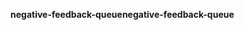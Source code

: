 <span data-ttu-id="8f6d7-101">**negative-feedback-queue**</span><span class="sxs-lookup"><span data-stu-id="8f6d7-101">**negative-feedback-queue**</span></span>